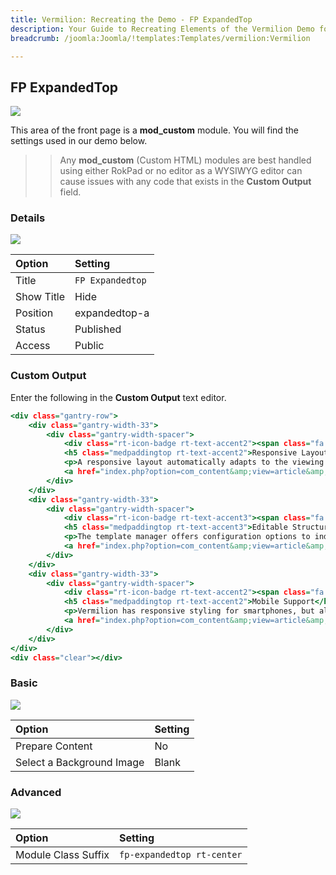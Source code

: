 ```yaml
---
title: Vermilion: Recreating the Demo - FP ExpandedTop
description: Your Guide to Recreating Elements of the Vermilion Demo for Joomla
breadcrumb: /joomla:Joomla/!templates:Templates/vermilion:Vermilion

---
```


FP ExpandedTop
-----

![][demo]

This area of the front page is a **mod_custom** module. You will find the settings used in our demo below.

>> Any **mod_custom** (Custom HTML) modules are best handled using either RokPad or no editor as a WYSIWYG editor can cause issues with any code that exists in the **Custom Output** field.

### Details

![][demo2]

| Option      | Setting          |
| :---------- | :----------      |
| Title       | `FP Expandedtop` |
| Show Title  | Hide             |
| Position    | expandedtop-a    |
| Status      | Published        |
| Access      | Public           |

### Custom Output

Enter the following in the **Custom Output** text editor.

~~~ .html
<div class="gantry-row">
    <div class="gantry-width-33">
        <div class="gantry-width-spacer">
            <div class="rt-icon-badge rt-text-accent2"><span class="fa fa-desktop"></span></div>
            <h5 class="medpaddingtop rt-text-accent2">Responsive Layout</h5>
            <p>A responsive layout automatically adapts to the viewing device, allowing for an optimized appearance on multiple devices, such as tablets.</p>
            <a href="index.php?option=com_content&amp;view=article&amp;id=1&amp;Itemid=111" class="readon4">Read More</a>
        </div>
    </div>
    <div class="gantry-width-33">
        <div class="gantry-width-spacer">
            <div class="rt-icon-badge rt-text-accent3"><span class="fa fa-th"></span></div>
            <h5 class="medpaddingtop rt-text-accent3">Editable Structure</h5>
            <p>The template manager offers configuration options to individually control each module position row, per page, allowing for custom widths.</p>
            <a href="index.php?option=com_content&amp;view=article&amp;id=1&amp;Itemid=111" class="readon3">Read More</a>
        </div>
    </div>
    <div class="gantry-width-33">
        <div class="gantry-width-spacer">
            <div class="rt-icon-badge rt-text-accent2"><span class="fa fa-mobile-phone"></span></div>
            <h5 class="medpaddingtop rt-text-accent2">Mobile Support</h5>
            <p>Vermilion has responsive styling for smartphones, but also benefits from a mobile specific menu to better match the touch based user interface.</p>
            <a href="index.php?option=com_content&amp;view=article&amp;id=1&amp;Itemid=111" class="readon4">Read More</a>
        </div>
    </div>  
</div>
<div class="clear"></div>
~~~

### Basic

![][demo3]

| Option                    | Setting     |
| :----------               | :---------- |
| Prepare Content           | No          |
| Select a Background Image | Blank       |

### Advanced

![][demo4]

| Option              | Setting                    |
| :----------         | :----------                |
| Module Class Suffix | `fp-expandedtop rt-center` |

[demo]: assets/demo_6.jpeg
[demo2]: assets/demo_6a.jpeg
[demo3]: assets/demo_6b.jpeg
[demo4]: assets/demo_6c.jpeg
